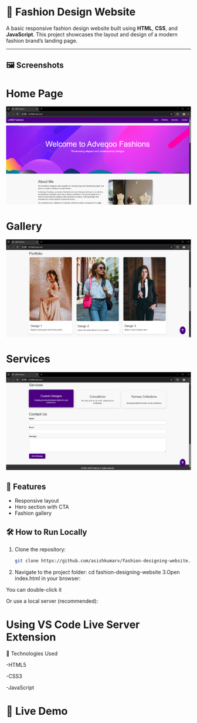 # 💃 Fashion Design Website

A basic responsive fashion design website built using **HTML**, **CSS**, and **JavaScript**. This project showcases the layout and design of a modern fashion brand’s landing page.

---

## 🖼️ Screenshots

# Home Page
![Homepage Screenshot](screens/Screenshot1.png)

# Gallery
![Gallery Screenshot](screens/Screenshot2.png)

# Services
![Services Screenshot](screens/Screenshot3.png)

## 🚀 Features

- Responsive layout
- Hero section with CTA
- Fashion gallery

## 🛠️ How to Run Locally

1. Clone the repository:
   ```bash
   git clone https://github.com/asishkumarv/fashion-designing-website.git
2. Navigate to the project folder:
    cd fashion-designing-website
3.Open index.html in your browser:

  You can double-click it

  Or use a local server (recommended):
  # Using VS Code Live Server Extension

📌 Technologies Used

-HTML5

-CSS3 

-JavaScript 

# 🔗 Live Demo
